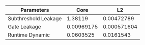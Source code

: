 | Parameters | Core | L2 |
| --- | --- | --- |
| Subthreshold Leakage | 1.38119 | 0.00472789 |
| Gate Leakage | 0.00969175 | 0.000571604 |
| Runtime Dynamic | 0.0603525 | 0.0161543 |
